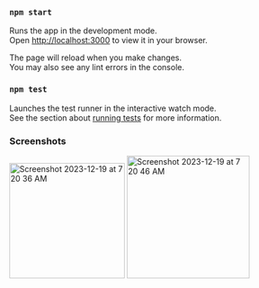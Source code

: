 ### `npm start`

Runs the app in the development mode.\
Open [http://localhost:3000](http://localhost:3000) to view it in your browser.

The page will reload when you make changes.\
You may also see any lint errors in the console.

### `npm test`

Launches the test runner in the interactive watch mode.\
See the section about [running tests](https://facebook.github.io/create-react-app/docs/running-tests) for more information.

### Screenshots

<img width="205" alt="Screenshot 2023-12-19 at 7 20 36 AM" src="https://github.com/pioneeringdev/microsoft-challenge/assets/38994126/f9670870-893a-42aa-8d21-3e00485ef459">
<img width="218" alt="Screenshot 2023-12-19 at 7 20 46 AM" src="https://github.com/pioneeringdev/microsoft-challenge/assets/38994126/a4366643-bbac-4a5a-aeb7-da612dcbee26">
